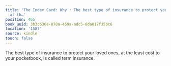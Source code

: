 ```yaml
---
title: 'The Index Card: Why : The best type of insurance to protect your loved ones,
  at th…'
position: 465
book_uuid: 3b3c636e-878a-459a-adc5-8da017f35bc6
location: '1587'
source: kindle
touch: false
---
```


The best type of insurance to protect your loved ones, at the least cost to your pocketbook, is called term insurance.